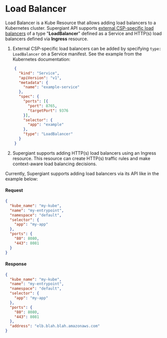 # Load Balancer

Load Balancer is a Kube Resource that allows adding load balancers to a Kubernetes cluster. Supergiant API supports  [external CSP-specific load balancers](https://kubernetes.io/docs/tasks/access-application-cluster/create-external-load-balancer/) of a type "**LoadBalancer**" defined as a Service and  HTTP(s) load balancers defined via **Ingress** resource. 

1.  External CSP-specific load balancers can be added by specifying `type: LoadBalancer` on a Service manifest. See the example from the Kubernetes documentation: 

```json
    {
      "kind": "Service",
      "apiVersion": "v1",
      "metadata": {
        "name": "example-service"
      },
      "spec": {
        "ports": [{
          "port": 8765,
          "targetPort": 9376
        }],
        "selector": {
          "app": "example"
        },
        "type": "LoadBalancer"
      }
    }
```



2. Supergiant supports adding HTTP(s) load balancers using an Ingress resource. This resource can create HTTP(s) traffic rules and make context-aware load balancing decisions. 

Currently, Supergiant supports adding load balancers via its API like in the example below:

#### Request

```json
{
  "kube_name": "my-kube",
  "name": "my-entrypoint",
  "namespace": "default",
  "selector": {
    "app": "my-app"
  },
  "ports": {
    "80": 8080,
    "443": 8081
  }
}
```

#### Response

```json
{
  "kube_name": "my-kube",
  "name": "my-entrypoint",
  "namespace": "default",
  "selector": {
    "app": "my-app"
  },
  "ports": {
    "80": 8080,
    "443": 8081
  },
  "address": "elb.blah.blah.amazonaws.com"
}
```

